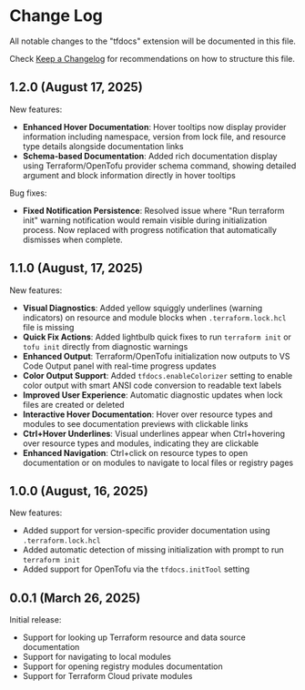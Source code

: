 # Change Log

All notable changes to the "tfdocs" extension will be documented in this file.

Check [Keep a Changelog](http://keepachangelog.com/) for recommendations on how to structure this file.

## 1.2.0 (August 17, 2025)

New features:
- **Enhanced Hover Documentation**: Hover tooltips now display provider information including namespace, version from lock file, and resource type details alongside documentation links
- **Schema-based Documentation**: Added rich documentation display using Terraform/OpenTofu provider schema command, showing detailed argument and block information directly in hover tooltips

Bug fixes:
- **Fixed Notification Persistence**: Resolved issue where "Run terraform init" warning notification would remain visible during initialization process. Now replaced with progress notification that automatically dismisses when complete.

## 1.1.0 (August, 17, 2025)

New features:
- **Visual Diagnostics**: Added yellow squiggly underlines (warning indicators) on resource and module blocks when `.terraform.lock.hcl` file is missing
- **Quick Fix Actions**: Added lightbulb quick fixes to run `terraform init` or `tofu init` directly from diagnostic warnings
- **Enhanced Output**: Terraform/OpenTofu initialization now outputs to VS Code Output panel with real-time progress updates
- **Color Output Support**: Added `tfdocs.enableColorizer` setting to enable color output with smart ANSI code conversion to readable text labels
- **Improved User Experience**: Automatic diagnostic updates when lock files are created or deleted
- **Interactive Hover Documentation**: Hover over resource types and modules to see documentation previews with clickable links
- **Ctrl+Hover Underlines**: Visual underlines appear when Ctrl+hovering over resource types and modules, indicating they are clickable
- **Enhanced Navigation**: Ctrl+click on resource types to open documentation or on modules to navigate to local files or registry pages

## 1.0.0 (August, 16, 2025)

New features:
- Added support for version-specific provider documentation using `.terraform.lock.hcl`
- Added automatic detection of missing initialization with prompt to run `terraform init`
- Added support for OpenTofu via the `tfdocs.initTool` setting

## 0.0.1 (March 26, 2025)

Initial release:
- Support for looking up Terraform resource and data source documentation
- Support for navigating to local modules
- Support for opening registry modules documentation
- Support for Terraform Cloud private modules